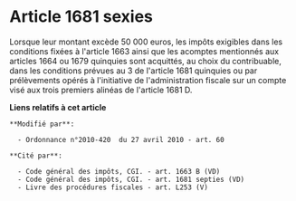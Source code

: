 # Article 1681 sexies

Lorsque leur montant excède 50 000 euros, les impôts exigibles dans les conditions fixées à l'article 1663 ainsi que les
acomptes mentionnés aux articles 1664 ou 1679 quinquies sont acquittés, au choix du contribuable, dans les conditions prévues
au 3 de l'article 1681 quinquies ou par prélèvements opérés à l'initiative  de l'administration fiscale sur un compte visé
aux trois premiers alinéas de l'article 1681 D.

**Liens relatifs à cet article**

	**Modifié par**:

	  - Ordonnance n°2010-420  du 27 avril 2010 - art. 60

	**Cité par**:

	  - Code général des impôts, CGI. - art. 1663 B (VD)
	  - Code général des impôts, CGI. - art. 1681 septies (VD)
	  - Livre des procédures fiscales - art. L253 (V)
